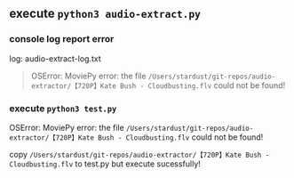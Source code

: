 ## execute `python3 audio-extract.py`

### console log report error
log: audio-extract-log.txt

> OSError: MoviePy error: the file `/Users/stardust/git-repos/audio-extractor/【720P】Kate Bush - Cloudbusting.flv` could not be found!

### execute `python3 test.py`

OSError: MoviePy error: the file `/Users/stardust/git-repos/audio-extractor/【720P】Kate Bush - Cloudbusting.flv` could not be found!

copy  `/Users/stardust/git-repos/audio-extractor/【720P】Kate Bush - Cloudbusting.flv` to test.py
but execute sucessfully!
